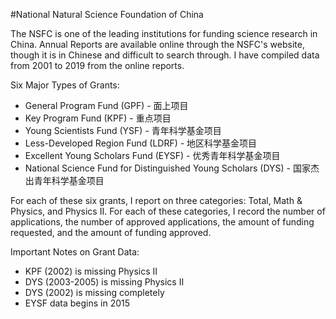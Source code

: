 #National Natural Science Foundation of China

The NSFC is one of the leading institutions for funding science research in China. Annual Reports are available online through the NSFC's website, though it is in Chinese and difficult to search through. I have compiled data from 2001 to 2019 from the online reports.

Six Major Types of Grants:
- General Program Fund (GPF) - 面上项目
- Key Program Fund (KPF) - 重点项目
- Young Scientists Fund (YSF) - 青年科学基金项目
- Less-Developed Region Fund (LDRF) - 地区科学基金项目
- Excellent Young Scholars Fund (EYSF) - 优秀青年科学基金项目
- National Science Fund for Distinguished Young Scholars (DYS) - 国家杰出青年科学基金项目

For each of these six grants, I report on three categories: Total, Math & Physics, and Physics II. For each of these categories, I record the number of applications, the number of approved applications, the amount of funding requested, and the amount of funding approved.

Important Notes on Grant Data:
-	KPF (2002) is missing Physics II
-	DYS (2003-2005) is missing Physics II
-	DYS (2002) is missing completely
-	EYSF data begins in 2015
